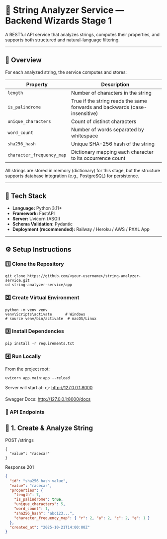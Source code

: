 # 🧩 String Analyzer Service — Backend Wizards Stage 1

A RESTful API service that analyzes strings, computes their properties, and supports both structured and natural-language filtering.

---

## 🚀 Overview

For each analyzed string, the service computes and stores:

| Property | Description |
|-----------|--------------|
| `length` | Number of characters in the string |
| `is_palindrome` | True if the string reads the same forwards and backwards (case-insensitive) |
| `unique_characters` | Count of distinct characters |
| `word_count` | Number of words separated by whitespace |
| `sha256_hash` | Unique SHA-256 hash of the string |
| `character_frequency_map` | Dictionary mapping each character to its occurrence count |

All strings are stored in memory (dictionary) for this stage, but the structure supports database integration (e.g., PostgreSQL) for persistence.

---

## 🧱 Tech Stack

- **Language:** Python 3.11+
- **Framework:** FastAPI
- **Server:** Uvicorn (ASGI)
- **Schema Validation:** Pydantic
- **Deployment (recommended):** Railway / Heroku / AWS / PXXL App

---

## ⚙️ Setup Instructions

### 1️⃣ Clone the Repository
```
git clone https://github.com/<your-username>/string-analyzer-service.git
cd string-analyzer-service/app
```

### 2️⃣ Create Virtual Environment
```
python -m venv venv
venv\Scripts\activate      # Windows
# source venv/bin/activate  # macOS/Linux
```

### 3️⃣ Install Dependencies
```
pip install -r requirements.txt
```
### 4️⃣ Run Locally
From the project root:

```
uvicorn app.main:app --reload
```
Server will start at:
👉 http://127.0.0.1:8000

Swagger Docs: http://127.0.0.1:8000/docs

### 🧠 API Endpoints

## 🔹 1. Create & Analyze String
POST /strings

```
{
  "value": "racecar"
}
```

Response 201

```JSON
{
  "id": "sha256_hash_value",
  "value": "racecar",
  "properties": {
    "length": 7,
    "is_palindrome": true,
    "unique_characters": 5,
    "word_count": 1,
    "sha256_hash": "abc123...",
    "character_frequency_map": { "r": 2, "a": 2, "c": 2, "e": 1 }
  },
  "created_at": "2025-10-21T14:00:00Z"
}
```








